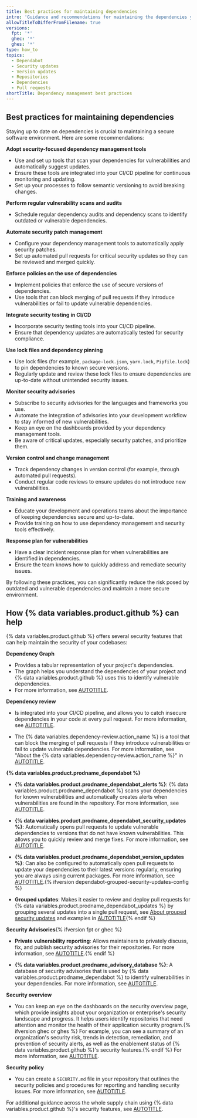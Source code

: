 ```yaml
---
title: Best practices for maintaining dependencies
intro: 'Guidance and recommendations for maintaining the dependencies you use, including {% data variables.product.github %}''s secutiy products that can help.'
allowTitleToDifferFromFilename: true
versions:
  fpt: '*'
  ghec: '*'
  ghes: '*'
type: how_to
topics:
  - Dependabot
  - Security updates
  - Version updates
  - Repositories
  - Dependencies
  - Pull requests
shortTitle: Dependency management best practices
---
```


## Best practices for maintaining dependencies

Staying up to date on dependencies is crucial to maintaining a secure software environment. Here are some recommendations:

**Adopt security-focused dependency management tools**

   * Use and set up tools that scan your dependencies for vulnerabilities and automatically suggest updates.
   * Ensure these tools are integrated into your CI/CD pipeline for continuous monitoring and updating.
   * Set up your processes to follow semantic versioning to avoid breaking changes.

**Perform regular vulnerability scans and audits**

   * Schedule regular dependency audits and dependency scans to identify outdated or vulnerable dependencies.

**Automate security patch management**

   * Configure your dependency management tools to automatically apply security patches.
   * Set up automated pull requests for critical security updates so they can be reviewed and merged quickly.

**Enforce policies on the use of dependencies**

   * Implement policies that enforce the use of secure versions of dependencies.
   * Use tools that can block merging of pull requests if they introduce vulnerabilities or fail to update vulnerable dependencies.

**Integrate security testing in CI/CD**

   * Incorporate security testing tools into your CI/CD pipeline.
   * Ensure that dependency updates are automatically tested for security compliance.

**Use lock files and dependency pinning**

   * Use lock files (for example, `package-lock.json`, `yarn.lock`, `Pipfile.lock`) to pin dependencies to known secure versions.
   * Regularly update and review these lock files to ensure dependencies are up-to-date without unintended security issues.

**Monitor security advisories**

   * Subscribe to security advisories for the languages and frameworks you use.
   * Automate the integration of advisories into your development workflow to stay informed of new vulnerabilities.
   * Keep an eye on the dashboards provided by your dependency management tools.
   * Be aware of critical updates, especially security patches, and prioritize them.

**Version control and change management**

   * Track dependency changes in version control (for example, through automated pull requests).
   * Conduct regular code reviews to ensure updates do not introduce new vulnerabilities.

 **Training and awareness**

   * Educate your development and operations teams about the importance of keeping dependencies secure and up-to-date.
   * Provide training on how to use dependency management and security tools effectively.

**Response plan for vulnerabilities**

   * Have a clear incident response plan for when vulnerabilities are identified in dependencies.
   * Ensure the team knows how to quickly address and remediate security issues.

By following these practices, you can significantly reduce the risk posed by outdated and vulnerable dependencies and maintain a more secure environment.

## How {% data variables.product.github %} can help

{% data variables.product.github %} offers several security features that can help maintain the security of your codebases:

**Dependency Graph**

   * Provides a tabular representation of your project's dependencies.
   * The graph helps you understand the dependencies of your project and {% data variables.product.github %} uses this to identify vulnerable dependencies.
   * For more information, see [AUTOTITLE](/code-security/supply-chain-security/understanding-your-software-supply-chain/about-the-dependency-graph).

**Dependency review**

   * Is integrated into your CI/CD pipeline, and allows you to catch insecure dependencies in your code at every pull request. For more information, see [AUTOTITLE](/code-security/supply-chain-security/understanding-your-software-supply-chain/about-dependency-review).

   * The {% data variables.dependency-review.action_name %} is a tool that can block the merging of pull requests if they introduce vulnerabilities or fail to update vulnerable dependencies. For more information, see "About the {% data variables.dependency-review.action_name %}" in [AUTOTITLE](/code-security/supply-chain-security/understanding-your-software-supply-chain/about-dependency-review#about-the-dependency-review-action).

**{% data variables.product.prodname_dependabot %}**

   * **{% data variables.product.prodname_dependabot_alerts %}**: {% data variables.product.prodname_dependabot %} scans your dependencies for known vulnerabilities and automatically  creates alerts when vulnerabilities are found in the repository. For more information, see [AUTOTITLE](/code-security/dependabot/dependabot-alerts/about-dependabot-alerts).

   * **{% data variables.product.prodname_dependabot_security_updates %}**: Automatically opens pull requests to update vulnerable dependencies to versions that do not have known vulnerabilities. This allows you to quickly review and merge fixes. For more information, see [AUTOTITLE](/code-security/dependabot/dependabot-security-updates/about-dependabot-security-updates).

   * **{% data variables.product.prodname_dependabot_version_updates %}**: Can also be configured to automatically open pull requests to update your dependencies to their latest versions regularly, ensuring you are always using current packages. For more information, see [AUTOTITLE](/code-security/dependabot/dependabot-version-updates/about-dependabot-version-updates).{% ifversion dependabot-grouped-security-updates-config %}

   * **Grouped updates**: Makes it easier to review and deploy pull requests for {% data variables.product.prodname_dependabot_updates %} by grouping several updates into a single pull request, see [About grouped security updates](/code-security/dependabot/dependabot-security-updates/about-dependabot-security-updates#about-grouped-security-updates) and examples in [AUTOTITLE](/code-security/dependabot/dependabot-version-updates/optimizing-pr-creation-version-updates#reducing-the-volume-of-dependabot-pull-requests){% endif %}

**Security Advisories**{% ifversion fpt or ghec %}

   * **Private vulnerability reporting**: Allows maintainers to privately discuss, fix, and publish security advisories for their repositories. For more information, see [AUTOTITLE](/code-security/security-advisories/guidance-on-reporting-and-writing-information-about-vulnerabilities/privately-reporting-a-security-vulnerability).{% endif %}

   * **{% data variables.product.prodname_advisory_database %}**: A database of security advisories that is used by {% data variables.product.prodname_dependabot %} to identify vulnerabilities in your dependencies. For more information, see [AUTOTITLE](/code-security/security-advisories/working-with-global-security-advisories-from-the-github-advisory-database/about-the-github-advisory-database).

**Security overview**

   * You can keep an eye on the dashboards on the security overview page, which provide  insights about your organization or enterprise's security landscape and progress. It helps users identify repositories that need attention and monitor the health of their application security program.{% ifversion ghec or ghes %} For example, you can see a summary of an organization's security risk, trends in detection, remediation, and prevention of security alerts, as well as the enablement status of {% data variables.product.github %}'s security features.{% endif %} For more information, see [AUTOTITLE](/code-security/security-overview/about-security-overview).

**Security policy**

   * You can create a `SECURITY.md` file in your repository that outlines the security policies and procedures for reporting and handling security issues. For more information, see [AUTOTITLE](/code-security/getting-started/adding-a-security-policy-to-your-repository).

For additional guidance across the whole supply chain using {% data variables.product.github %}'s security features, see [AUTOTITLE](/code-security/supply-chain-security/end-to-end-supply-chain/end-to-end-supply-chain-overview).

